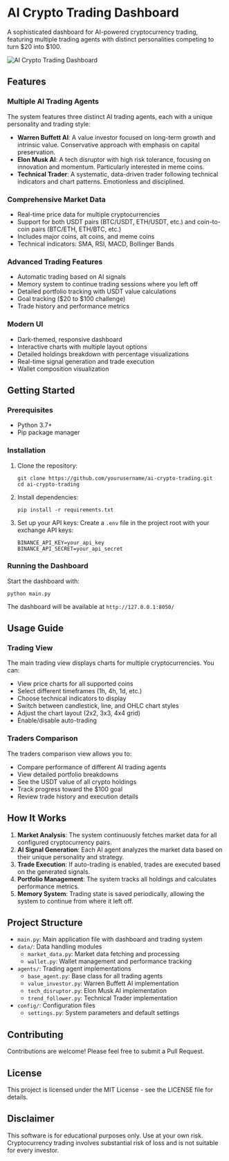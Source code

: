 # AI Crypto Trading Dashboard

A sophisticated dashboard for AI-powered cryptocurrency trading, featuring multiple trading agents with distinct personalities competing to turn $20 into $100.

![AI Crypto Trading Dashboard](https://i.imgur.com/placeholder.png)

## Features

### Multiple AI Trading Agents

The system features three distinct AI trading agents, each with a unique personality and trading style:

- **Warren Buffett AI**: A value investor focused on long-term growth and intrinsic value. Conservative approach with emphasis on capital preservation.
- **Elon Musk AI**: A tech disruptor with high risk tolerance, focusing on innovation and momentum. Particularly interested in meme coins.
- **Technical Trader**: A systematic, data-driven trader following technical indicators and chart patterns. Emotionless and disciplined.

### Comprehensive Market Data

- Real-time price data for multiple cryptocurrencies
- Support for both USDT pairs (BTC/USDT, ETH/USDT, etc.) and coin-to-coin pairs (BTC/ETH, ETH/BTC, etc.)
- Includes major coins, alt coins, and meme coins
- Technical indicators: SMA, RSI, MACD, Bollinger Bands

### Advanced Trading Features

- Automatic trading based on AI signals
- Memory system to continue trading sessions where you left off
- Detailed portfolio tracking with USDT value calculations
- Goal tracking ($20 to $100 challenge)
- Trade history and performance metrics

### Modern UI

- Dark-themed, responsive dashboard
- Interactive charts with multiple layout options
- Detailed holdings breakdown with percentage visualizations
- Real-time signal generation and trade execution
- Wallet composition visualization

## Getting Started

### Prerequisites

- Python 3.7+
- Pip package manager

### Installation

1. Clone the repository:
   ```
   git clone https://github.com/yourusername/ai-crypto-trading.git
   cd ai-crypto-trading
   ```

2. Install dependencies:
   ```
   pip install -r requirements.txt
   ```

3. Set up your API keys:
   Create a `.env` file in the project root with your exchange API keys:
   ```
   BINANCE_API_KEY=your_api_key
   BINANCE_API_SECRET=your_api_secret
   ```

### Running the Dashboard

Start the dashboard with:
```
python main.py
```

The dashboard will be available at `http://127.0.0.1:8050/`

## Usage Guide

### Trading View

The main trading view displays charts for multiple cryptocurrencies. You can:

- View price charts for all supported coins
- Select different timeframes (1h, 4h, 1d, etc.)
- Choose technical indicators to display
- Switch between candlestick, line, and OHLC chart styles
- Adjust the chart layout (2x2, 3x3, 4x4 grid)
- Enable/disable auto-trading

### Traders Comparison

The traders comparison view allows you to:

- Compare performance of different AI trading agents
- View detailed portfolio breakdowns
- See the USDT value of all crypto holdings
- Track progress toward the $100 goal
- Review trade history and execution details

## How It Works

1. **Market Analysis**: The system continuously fetches market data for all configured cryptocurrency pairs.
2. **AI Signal Generation**: Each AI agent analyzes the market data based on their unique personality and strategy.
3. **Trade Execution**: If auto-trading is enabled, trades are executed based on the generated signals.
4. **Portfolio Management**: The system tracks all holdings and calculates performance metrics.
5. **Memory System**: Trading state is saved periodically, allowing the system to continue from where it left off.

## Project Structure

- `main.py`: Main application file with dashboard and trading system
- `data/`: Data handling modules
  - `market_data.py`: Market data fetching and processing
  - `wallet.py`: Wallet management and performance tracking
- `agents/`: Trading agent implementations
  - `base_agent.py`: Base class for all trading agents
  - `value_investor.py`: Warren Buffett AI implementation
  - `tech_disruptor.py`: Elon Musk AI implementation
  - `trend_follower.py`: Technical Trader implementation
- `config/`: Configuration files
  - `settings.py`: System parameters and default settings

## Contributing

Contributions are welcome! Please feel free to submit a Pull Request.

## License

This project is licensed under the MIT License - see the LICENSE file for details.

## Disclaimer

This software is for educational purposes only. Use at your own risk. Cryptocurrency trading involves substantial risk of loss and is not suitable for every investor. 